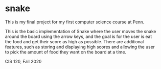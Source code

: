 # snake

This is my final project for my first computer science course at Penn. 

This is the basic implementation of Snake where the user moves the snake around the board using the arrow keys, and the goal is for the user is eat the food and get their score as high as possible. There are additional features, such as storing and displaying high scores and allowing the user to pick the amount of food they want on the board at a time.

CIS 120, Fall 2020
